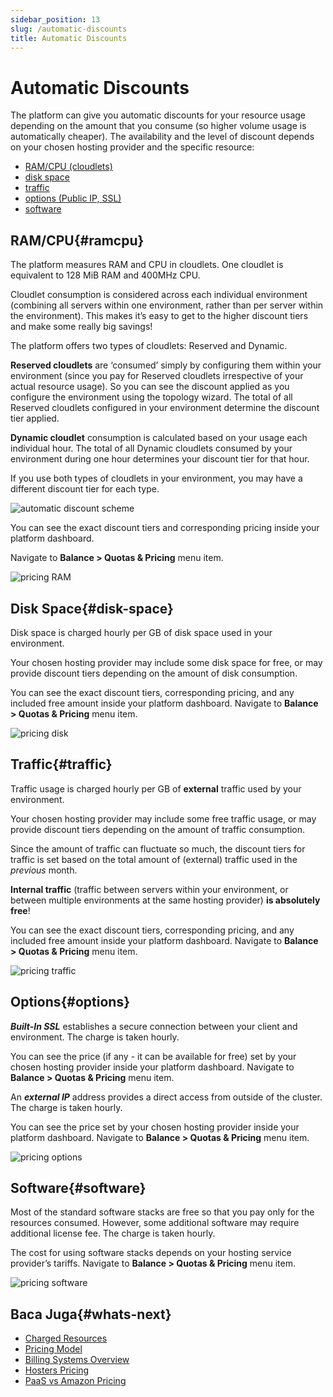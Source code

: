 ```yaml
---
sidebar_position: 13
slug: /automatic-discounts
title: Automatic Discounts
---
```

# Automatic Discounts

The platform can give you automatic discounts for your resource usage depending on the amount that you consume (so higher volume usage is automatically cheaper). The availability and the level of discount depends on your chosen hosting provider and the specific resource:

  * [RAM/CPU (cloudlets)](https://docs.dewacloud.com/docs/#ramcpu)
  * [disk space](https://docs.dewacloud.com/docs/#disk-space)
  * [traffic](https://docs.dewacloud.com/docs/#traffic)
  * [options (Public IP, SSL)](https://docs.dewacloud.com/docs/#options)
  * [software](https://docs.dewacloud.com/docs/#software)

## RAM/CPU{#ramcpu}

The platform measures RAM and CPU in cloudlets. One cloudlet is equivalent to 128 MiB RAM and 400MHz CPU.

Cloudlet consumption is considered across each individual environment (combining all servers within one environment, rather than per server within the environment). This makes it’s easy to get to the higher discount tiers and make some really big savings!

The platform offers two types of cloudlets: Reserved and Dynamic.

**Reserved cloudlets** are ‘consumed’ simply by configuring them within your environment (since you pay for Reserved cloudlets irrespective of your actual resource usage). So you can see the discount applied as you configure the environment using the topology wizard. The total of all Reserved cloudlets configured in your environment determine the discount tier applied.

**Dynamic cloudlet** consumption is calculated based on your usage each individual hour. The total of all Dynamic cloudlets consumed by your environment during one hour determines your discount tier for that hour.

If you use both types of cloudlets in your environment, you may have a different discount tier for each type.

![automatic discount scheme](#)

You can see the exact discount tiers and corresponding pricing inside your platform dashboard.

Navigate to **Balance > Quotas & Pricing** menu item.

![pricing RAM](#)

## Disk Space{#disk-space}

Disk space is charged hourly per GB of disk space used in your environment.

Your chosen hosting provider may include some disk space for free, or may provide discount tiers depending on the amount of disk consumption.

You can see the exact discount tiers, corresponding pricing, and any included free amount inside your platform dashboard. Navigate to **Balance > Quotas & Pricing** menu item.

![pricing disk](#)

## Traffic{#traffic}

Traffic usage is charged hourly per GB of **external** traffic used by your environment.

Your chosen hosting provider may include some free traffic usage, or may provide discount tiers depending on the amount of traffic consumption.

Since the amount of traffic can fluctuate so much, the discount tiers for traffic is set based on the total amount of (external) traffic used in the _previous_ month.

**Internal traffic** (traffic between servers within your environment, or between multiple environments at the same hosting provider) **is absolutely free**!

You can see the exact discount tiers, corresponding pricing, and any included free amount inside your platform dashboard. Navigate to **Balance > Quotas & Pricing** menu item.

![pricing traffic](#)

## Options{#options}

_**Built-In SSL**_ establishes a secure connection between your client and environment. The charge is taken hourly.

You can see the price (if any - it can be available for free) set by your chosen hosting provider inside your platform dashboard. Navigate to **Balance > Quotas & Pricing** menu item.

An _**external IP**_ address provides a direct access from outside of the cluster. The charge is taken hourly.

You can see the price set by your chosen hosting provider inside your platform dashboard. Navigate to **Balance > Quotas & Pricing** menu item.

![pricing options](#)

## Software{#software}

Most of the standard software stacks are free so that you pay only for the resources consumed. However, some additional software may require additional license fee. The charge is taken hourly.

The cost for using software stacks depends on your hosting service provider’s tariffs. Navigate to **Balance > Quotas & Pricing** menu item.

![pricing software](#)
## Baca Juga{#whats-next}

  * [Charged Resources](https://docs.dewacloud.com/docs/resource-consumption/)
  * [Pricing Model](https://docs.dewacloud.com/docs/pricing-model/)
  * [Billing Systems Overview](https://docs.dewacloud.com/docs/billing-system/)
  * [Hosters Pricing](https://docs.dewacloud.com/docs/pricing-pages/)
  * [PaaS vs Amazon Pricing](https://www.virtuozzo.com/company/blog/fair-pricing-model-jelastic-vs-amazon/)